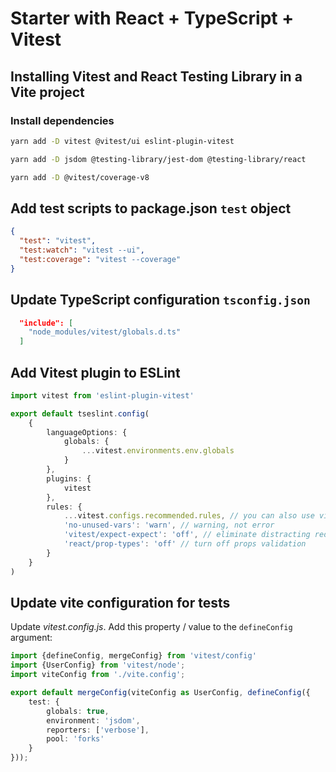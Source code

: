 # Starter with React + TypeScript + Vitest

## Installing Vitest and React Testing Library in a Vite project

### Install dependencies

```sh
yarn add -D vitest @vitest/ui eslint-plugin-vitest
```
```sh
yarn add -D jsdom @testing-library/jest-dom @testing-library/react
```
```sh
yarn add -D @vitest/coverage-v8
```

## Add test scripts to package.json `test` object

```json
{
  "test": "vitest",
  "test:watch": "vitest --ui",
  "test:coverage": "vitest --coverage"
}
```

## Update TypeScript configuration `tsconfig.json`

```json
  "include": [
    "node_modules/vitest/globals.d.ts"
  ]
```

## Add Vitest plugin to ESLint

```ts
import vitest from 'eslint-plugin-vitest'

export default tseslint.config(
    {
        languageOptions: {
            globals: {
                ...vitest.environments.env.globals
            }
        },
        plugins: {
            vitest
        },
        rules: {
            ...vitest.configs.recommended.rules, // you can also use vitest.configs.all.rules to enable all rules
            'no-unused-vars': 'warn', // warning, not error
            'vitest/expect-expect': 'off', // eliminate distracting red squiggles while writing tests
            'react/prop-types': 'off' // turn off props validation
        }
    }
)
```

## Update vite configuration for tests

Update _vitest.config.js_. Add this property / value to the `defineConfig` argument:

```ts
import {defineConfig, mergeConfig} from 'vitest/config'
import {UserConfig} from 'vitest/node';
import viteConfig from './vite.config';

export default mergeConfig(viteConfig as UserConfig, defineConfig({
    test: {
        globals: true,
        environment: 'jsdom',
        reporters: ['verbose'],
        pool: 'forks'
    }
}));
```
